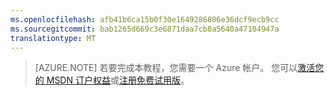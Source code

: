 ```yaml
---
ms.openlocfilehash: afb41b6ca15b0f30e1649286806e36dcf9ecb9cc
ms.sourcegitcommit: bab1265d669c3e6871daa7cb8a5640a47104947a
translationtype: MT
---
```

> [AZURE.NOTE] 若要完成本教程，您需要一个 Azure 帐户。 您可以<a href="/pricing/member-offers/msdn-benefits-details/" target="_blank">激活您的 MSDN 订户权益</a>或<a href="/pricing/free-trial/" target="_blank">注册免费试用版</a>。
